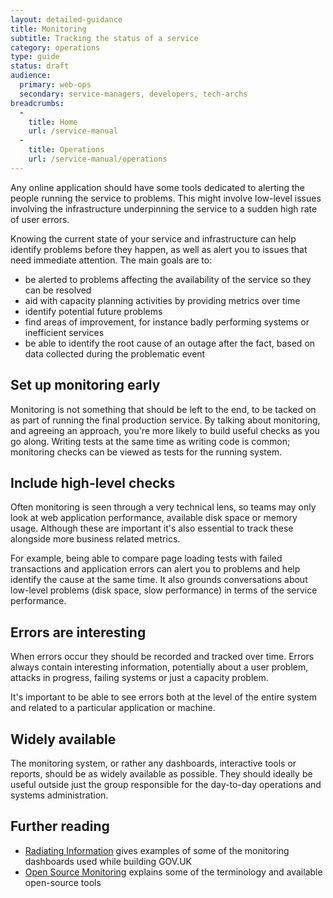 ```yaml
---
layout: detailed-guidance
title: Monitoring
subtitle: Tracking the status of a service
category: operations
type: guide
status: draft
audience: 
  primary: web-ops
  secondary: service-managers, developers, tech-archs
breadcrumbs:
  -
    title: Home
    url: /service-manual
  -
    title: Operations
    url: /service-manual/operations
---
```


Any online application should have some tools dedicated to alerting the people running the service to problems. This might involve low-level issues involving the infrastructure underpinning the service to a sudden high rate of user errors.

Knowing the current state of your service and infrastructure can help identify problems before they happen, as well as alert you to issues that need immediate attention. The main goals are to:

* be alerted to problems affecting the availability of the service so they can be resolved
* aid with capacity planning activities by providing metrics over time
* identify potential future problems
* find areas of improvement, for instance badly performing systems or inefficient services
* be able to identify the root cause of an outage after the fact, based on data collected during the problematic event

## Set up monitoring early

Monitoring is not something that should be left to the end, to be tacked on as part of running the final production service. By talking about monitoring, and agreeing an approach, you're more likely to build useful checks as you go along. Writing tests at the same time as writing code is common; monitoring checks can be viewed as tests for the running system.

## Include high-level checks

Often monitoring is seen through a very technical lens, so teams may only look at web application performance, available disk space or memory usage. Although these are important it's also essential to track these alongside more business related metrics. 

For example, being able to compare page loading tests with failed transactions and application errors can alert you to problems and help identify the cause at the same time. It also grounds conversations about low-level problems (disk space, slow performance) in terms of the service performance. 

## Errors are interesting

When errors occur they should be recorded and tracked over time. Errors always contain interesting information, potentially about a user problem, attacks in progress, failing systems or just a capacity problem. 

It's important to be able to see errors both at the level of the entire system and related to a particular application or machine.

## Widely available

The monitoring system, or rather any dashboards, interactive tools or reports, should be as widely available as possible. They should ideally be useful outside just the group responsible for the day-to-day operations and systems administration.

## Further reading

* [Radiating Information](https://gds.blog.gov.uk/2012/02/08/radiating-information/) gives examples of some of the monitoring dashboards used while building GOV.UK
* [Open Source Monitoring](https://speakerdeck.com/obfuscurity/the-state-of-open-source-monitoring) explains some of the terminology and available open-source tools

